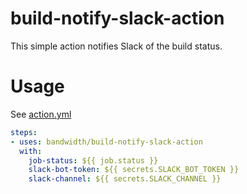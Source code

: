 # build-notify-slack-action

This simple action notifies Slack of the build status.

# Usage

See [action.yml](action.yml)

```yaml
steps:
- uses: bandwidth/build-notify-slack-action
  with:
    job-status: ${{ job.status }}
    slack-bot-token: ${{ secrets.SLACK_BOT_TOKEN }}
    slack-channel: ${{ secrets.SLACK_CHANNEL }}
```
